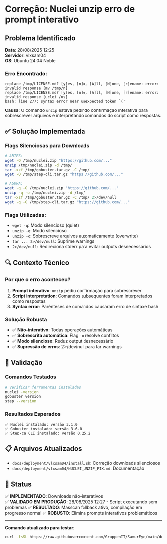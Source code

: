 # Correção: Nuclei unzip erro de prompt interativo

## Problema Identificado

**Data**: 28/08/2025 12:25  
**Servidor**: vlxsam04  
**OS**: Ubuntu 24.04 Noble

### Erro Encontrado:
```
replace /tmp/LICENSE.md? [y]es, [n]o, [A]ll, [N]one, [r]ename: error: invalid response [mv /tmp/n]
replace /tmp/LICENSE.md? [y]es, [n]o, [A]ll, [N]one, [r]ename: error: invalid response [uclei /us]
bash: line 277: syntax error near unexpected token `('
```

**Causa**: O comando `unzip` estava pedindo confirmação interativa para sobrescrever arquivos e interpretando comandos do script como respostas.

## ✅ Solução Implementada

### Flags Silenciosas para Downloads
```bash
# ANTES:
wget -O /tmp/nuclei.zip "https://github.com/..."
unzip /tmp/nuclei.zip -d /tmp/
tar -xzf /tmp/gobuster.tar.gz -C /tmp/
wget -O /tmp/step-cli.tar.gz "https://github.com/..."

# AGORA:
wget -q -O /tmp/nuclei.zip "https://github.com/..."
unzip -q -o /tmp/nuclei.zip -d /tmp/
tar -xzf /tmp/gobuster.tar.gz -C /tmp/ 2>/dev/null
wget -q -O /tmp/step-cli.tar.gz "https://github.com/..."
```

### Flags Utilizadas:
- `wget -q`: Modo silencioso (quiet)
- `unzip -q`: Modo silencioso
- `unzip -o`: Sobrescreve arquivos automaticamente (overwrite)
- `tar ... 2>/dev/null`: Suprime warnings
- `2>/dev/null`: Redireciona stderr para evitar outputs desnecessários

## 🔍 Contexto Técnico

### Por que o erro aconteceu?
1. **Prompt interativo**: `unzip` pediu confirmação para sobrescrever
2. **Script interpretation**: Comandos subsequentes foram interpretados como respostas
3. **Syntax error**: Parênteses de comandos causaram erro de sintaxe bash

### Solução Robusta
- ✅ **Não-interativo**: Todas operações automáticas
- ✅ **Sobrescrita automática**: Flag `-o` resolve conflitos
- ✅ **Modo silencioso**: Reduz output desnecessário
- ✅ **Supressão de erros**: 2>/dev/null para tar warnings

## 🧪 Validação

### Comandos Testados
```bash
# Verificar ferramentas instaladas
nuclei -version
gobuster version  
step --version
```

### Resultados Esperados
```
✅ Nuclei instalado: versão 3.1.0
✅ Gobuster instalado: versão 3.6.0
✅ Step-ca CLI instalado: versão 0.25.2
```

## 📋 Arquivos Atualizados

- `docs/deployment/vlxsam04/install.sh`: Correção downloads silenciosos
- `docs/deployment/vlxsam04/NUCLEI_UNZIP_FIX.md`: Documentação

## 🎯 Status

✅ **IMPLEMENTADO**: Downloads não-interativos  
✅ **VALIDADO EM PRODUÇÃO**: 28/08/2025 12:27 - Script executando sem problemas
✅ **RESULTADO**: Masscan fallback ativo, compilação em progresso normal
✅ **ROBUSTO**: Elimina prompts interativos problemáticos  

---

**Comando atualizado para testar**:
```bash
curl -fsSL https://raw.githubusercontent.com/GruppenIT/SamurEye/main/docs/deployment/vlxsam04/install.sh | bash
```